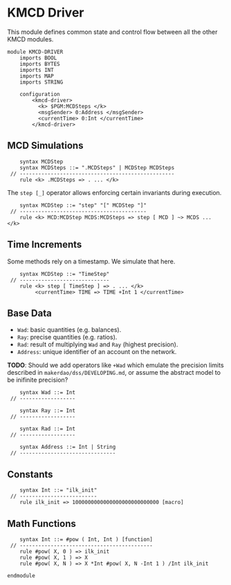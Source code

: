 KMCD Driver
===========

This module defines common state and control flow between all the other KMCD modules.

```k
module KMCD-DRIVER
    imports BOOL
    imports BYTES
    imports INT
    imports MAP
    imports STRING

    configuration
        <kmcd-driver>
          <k> $PGM:MCDSteps </k>
          <msgSender> 0:Address </msgSender>
          <currentTime> 0:Int </currentTime>
        </kmcd-driver>
```

MCD Simulations
---------------

```k
    syntax MCDStep
    syntax MCDSteps ::= ".MCDSteps" | MCDStep MCDSteps
 // --------------------------------------------------
    rule <k> .MCDSteps => . ... </k>
```

The `step [_]` operator allows enforcing certain invariants during execution.

```k
    syntax MCDStep ::= "step" "[" MCDStep "]"
 // -----------------------------------------
    rule <k> MCD:MCDStep MCDS:MCDSteps => step [ MCD ] ~> MCDS ... </k>
```

Time Increments
---------------

Some methods rely on a timestamp. We simulate that here.

```k
    syntax MCDStep ::= "TimeStep"
 // -----------------------------
    rule <k> step [ TimeStep ] => . ... </k>
         <currentTime> TIME => TIME +Int 1 </currentTime>
```

Base Data
---------

-   `Wad`: basic quantities (e.g. balances).
-   `Ray`: precise quantities (e.g. ratios).
-   `Rad`: result of multiplying `Wad` and `Ray` (highest precision).
-   `Address`: unique identifier of an account on the network.

**TODO**: Should we add operators like `+Wad` which emulate the precision limits described in `makerdao/dss/DEVELOPING.md`, or assume the abstract model to be inifinite precision?

```k
    syntax Wad ::= Int
 // ------------------

    syntax Ray ::= Int
 // ------------------

    syntax Rad ::= Int
 // ------------------

    syntax Address ::= Int | String
 // -------------------------------
```

Constants
---------

```k
    syntax Int ::= "ilk_init"
 // -------------------------
    rule ilk_init => 1000000000000000000000000000 [macro]
```

Math Functions
--------------

```k
    syntax Int ::= #pow ( Int, Int ) [function]
 // -------------------------------------------
    rule #pow( X, 0 ) => ilk_init
    rule #pow( X, 1 ) => X
    rule #pow( X, N ) => X *Int #pow( X, N -Int 1 ) /Int ilk_init
```

```k
endmodule
```
